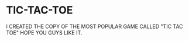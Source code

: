 # TIC-TAC-TOE
I CREATED THE COPY OF THE MOST POPULAR GAME CALLED "TIC TAC TOE" HOPE YOU GUYS LIKE IT.
